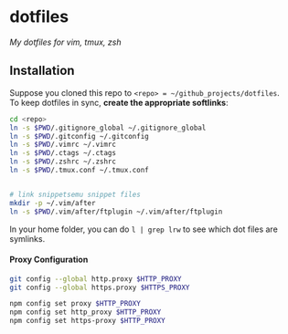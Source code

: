 # dotfiles

*My dotfiles for vim, tmux, zsh*


## Installation
Suppose you cloned this repo to `<repo> = ~/github_projects/dotfiles`.    
To keep dotfiles in sync, **create the appropriate softlinks**:

```bash
cd <repo>
ln -s $PWD/.gitignore_global ~/.gitignore_global
ln -s $PWD/.gitconfig ~/.gitconfig
ln -s $PWD/.vimrc ~/.vimrc
ln -s $PWD/.ctags ~/.ctags
ln -s $PWD/.zshrc ~/.zshrc
ln -s $PWD/.tmux.conf ~/.tmux.conf


# link snippetsemu snippet files
mkdir -p ~/.vim/after
ln -s $PWD/.vim/after/ftplugin ~/.vim/after/ftplugin
```

In your home folder, you can do `l | grep lrw` to see which dot files are symlinks.

#### Proxy Configuration

```bash
git config --global http.proxy $HTTP_PROXY
git config --global https.proxy $HTTPS_PROXY
```

```bash
npm config set proxy $HTTP_PROXY
npm config set http_proxy $HTTP_PROXY
npm config set https-proxy $HTTP_PROXY
```
